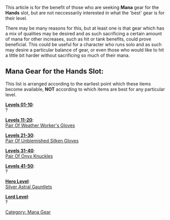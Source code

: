 This article is for the benefit of those who are seeking **Mana** gear
for the **Hands** slot, but are not neccessarily interested in what the
'best' gear is for their level.

There may be many reasons for this, but at least one is that gear which
has a mix of qualities may be desired and as such sacrificing a certain
amount of mana for other increases, such as hit or tank benefits, could
prove beneficial. This could be useful for a character who runs solo and
as such may desire a particular balance of gear, or even those who would
like to hit a little bit harder without sacrificing so much of their
mana.

## Mana Gear for the Hands Slot:

This list is arranged according to the earliest point which these items
become available, **NOT** according to which items are best for any
particular level.

**[Levels 01-10](:Category:_Lowmort_Levels_1-10_.md "wikilink")**:  
?

**[Levels 11-20](:Category:_Lowmort_Levels_11-20.md "wikilink")**:  
[Pair Of Weather Worker's
Gloves](Pair_Of_Weather_Worker's_Gloves "wikilink")

**[Levels 21-30](:Category:_Lowmort_Levels_21-30.md "wikilink")**:  
[Pair Of Unblemished Silken
Gloves](Pair_Of_Unblemished_Silken_Gloves "wikilink")

**[Levels 31-40](:Category:_Lowmort_Levels_31-40.md "wikilink")**:  
[Pair Of Onyx Knuckles](Pair_Of_Onyx_Knuckles "wikilink")

**[Levels 41-50](:Category:_Lowmort_Levels_41-50.md "wikilink")**:  
?

**[Hero Level](:Category:_Hero.md "wikilink")**:  
[Silver Astral Gauntlets](Silver_Astral_Gauntlets "wikilink")

**[Lord Level](:Category:_Lord.md "wikilink")**:  
?

[Category: Mana Gear](Category:_Mana_Gear "wikilink")
